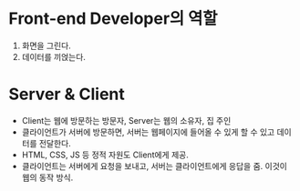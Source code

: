 # Front-end Developer의 역할
1. 화면을 그린다.
2. 데이터를 끼얹는다.

# Server & Client
- Client는 웹에 방문하는 방문자, Server는 웹의 소유자, 집 주인
- 클라이언트가 서버에 방문하면, 서버는 웹페이지에 들어올 수 있게 할 수 있고 데이터를 전달한다.
- HTML, CSS, JS 등 정적 자원도 Client에게 제공.
- 클라이언트는 서버에게 요청을 보내고, 서버는 클라이언트에게 응답을 줌. 이것이 웹의 동작 방식.

